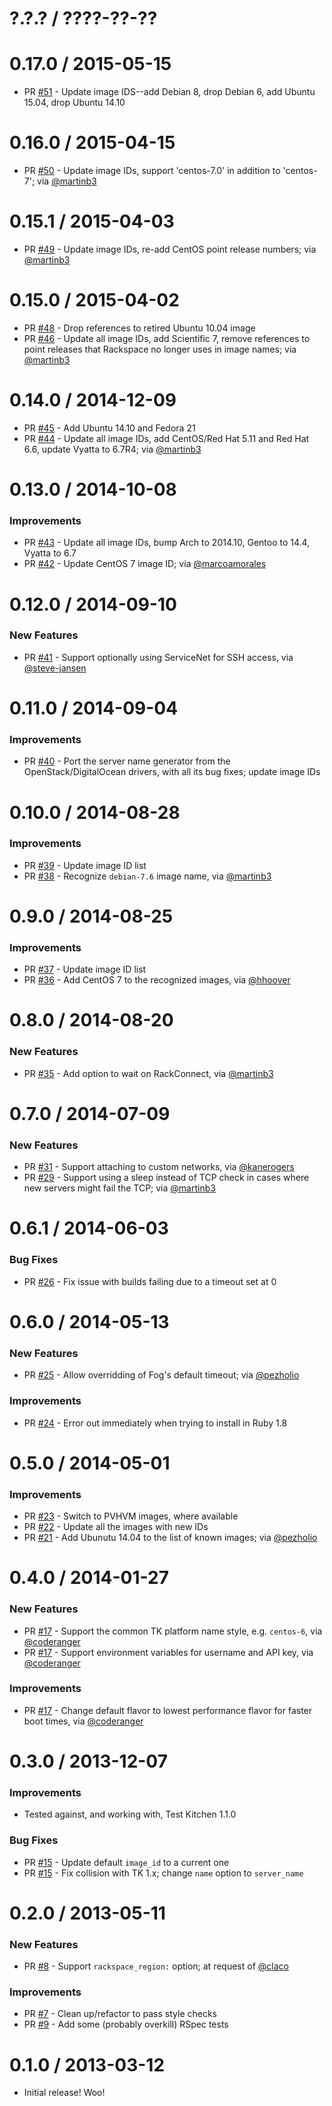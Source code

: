 # ?.?.? / ????-??-??

# 0.17.0 / 2015-05-15

* PR [#51][] - Update image IDS--add Debian 8, drop Debian 6, add Ubuntu 15.04,
drop Ubuntu 14.10

# 0.16.0 / 2015-04-15

* PR [#50][] - Update image IDs, support 'centos-7.0' in addition to
'centos-7'; via [@martinb3][]

# 0.15.1 / 2015-04-03

* PR [#49][] - Update image IDs, re-add CentOS point release numbers; via
[@martinb3][]

# 0.15.0 / 2015-04-02

* PR [#48][] - Drop references to retired Ubuntu 10.04 image
* PR [#46][] - Update all image IDs, add Scientific 7, remove references to
point releases that Rackspace no longer uses in image names; via [@martinb3][]

# 0.14.0 / 2014-12-09

* PR [#45][] - Add Ubuntu 14.10 and Fedora 21
* PR [#44][] - Update all image IDs, add CentOS/Red Hat 5.11 and Red Hat 6.6,
update Vyatta to 6.7R4; via [@martinb3][]

# 0.13.0 / 2014-10-08

### Improvements

* PR [#43][] - Update all image IDs, bump Arch to 2014.10, Gentoo to 14.4,
Vyatta to 6.7
* PR [#42][] - Update CentOS 7 image ID; via [@marcoamorales][]

# 0.12.0 / 2014-09-10

### New Features

* PR [#41][] - Support optionally using ServiceNet for SSH access, via
[@steve-jansen][]

# 0.11.0 / 2014-09-04

### Improvements

* PR [#40][] - Port the server name generator from the OpenStack/DigitalOcean
drivers, with all its bug fixes; update image IDs

# 0.10.0 / 2014-08-28

### Improvements

* PR [#39][] - Update image ID list
* PR [#38][] - Recognize `debian-7.6` image name, via [@martinb3][]

# 0.9.0 / 2014-08-25

### Improvements

* PR [#37][] - Update image ID list
* PR [#36][] - Add CentOS 7 to the recognized images, via [@hhoover][]

# 0.8.0 / 2014-08-20

### New Features

* PR [#35][] - Add option to wait on RackConnect, via [@martinb3][]

# 0.7.0 / 2014-07-09

### New Features

* PR [#31][] - Support attaching to custom networks, via [@kanerogers][]
* PR [#29][] - Support using a sleep instead of TCP check in cases where new
servers might fail the TCP; via [@martinb3][]

# 0.6.1 / 2014-06-03

### Bug Fixes

* PR [#26][] - Fix issue with builds failing due to a timeout set at 0

# 0.6.0 / 2014-05-13

### New Features

* PR [#25][] - Allow overridding of Fog's default timeout; via [@pezholio][]

### Improvements

* PR [#24][] - Error out immediately when trying to install in Ruby 1.8

# 0.5.0 / 2014-05-01

### Improvements

* PR [#23][] - Switch to PVHVM images, where available
* PR [#22][] - Update all the images with new IDs
* PR [#21][] - Add Ubunutu 14.04 to the list of known images; via [@pezholio][]

# 0.4.0 / 2014-01-27

### New Features

* PR [#17][] - Support the common TK platform name style, e.g. `centos-6`,
via [@coderanger][]
* PR [#17][] - Support environment variables for username and API key, via
[@coderanger][]

### Improvements

* PR [#17][] - Change default flavor to lowest performance flavor for faster
boot times, via [@coderanger][]

# 0.3.0 / 2013-12-07

### Improvements

* Tested against, and working with, Test Kitchen 1.1.0

### Bug Fixes

* PR [#15][] - Update default `image_id` to a current one
* PR [#15][] - Fix collision with TK 1.x; change `name` option to `server_name`

# 0.2.0 / 2013-05-11

### New Features

* PR [#8][] - Support `rackspace_region:` option; at request of [@claco][]

### Improvements

* PR [#7][] - Clean up/refactor to pass style checks
* PR [#9][] - Add some (probably overkill) RSpec tests

# 0.1.0 / 2013-03-12

* Initial release! Woo!

[#51]: https://github.com/test-kitchen/kitchen-rackspace/pull/51
[#50]: https://github.com/test-kitchen/kitchen-rackspace/pull/50
[#49]: https://github.com/test-kitchen/kitchen-rackspace/pull/49
[#48]: https://github.com/test-kitchen/kitchen-rackspace/pull/48
[#46]: https://github.com/test-kitchen/kitchen-rackspace/pull/46
[#45]: https://github.com/test-kitchen/kitchen-rackspace/pull/45
[#44]: https://github.com/test-kitchen/kitchen-rackspace/pull/44
[#43]: https://github.com/test-kitchen/kitchen-rackspace/pull/43
[#42]: https://github.com/test-kitchen/kitchen-rackspace/pull/42
[#41]: https://github.com/test-kitchen/kitchen-rackspace/pull/41
[#40]: https://github.com/test-kitchen/kitchen-rackspace/pull/40
[#39]: https://github.com/test-kitchen/kitchen-rackspace/pull/39
[#38]: https://github.com/test-kitchen/kitchen-rackspace/pull/38
[#37]: https://github.com/test-kitchen/kitchen-rackspace/pull/37
[#36]: https://github.com/test-kitchen/kitchen-rackspace/pull/36
[#35]: https://github.com/test-kitchen/kitchen-rackspace/pull/35
[#31]: https://github.com/test-kitchen/kitchen-rackspace/pull/31
[#29]: https://github.com/test-kitchen/kitchen-rackspace/pull/29
[#26]: https://github.com/test-kitchen/kitchen-rackspace/pull/26
[#25]: https://github.com/test-kitchen/kitchen-rackspace/pull/25
[#24]: https://github.com/test-kitchen/kitchen-rackspace/pull/24
[#23]: https://github.com/test-kitchen/kitchen-rackspace/pull/23
[#22]: https://github.com/test-kitchen/kitchen-rackspace/pull/22
[#21]: https://github.com/test-kitchen/kitchen-rackspace/pull/21
[#17]: https://github.com/test-kitchen/kitchen-rackspace/pull/17
[#15]: https://github.com/test-kitchen/kitchen-rackspace/pull/15
[#9]: https://github.com/test-kitchen/kitchen-rackspace/pull/9
[#8]: https://github.com/test-kitchen/kitchen-rackspace/pull/8
[#7]: https://github.com/test-kitchen/kitchen-rackspace/pull/7

[@marcoamorales]: https://github.com/marcoamorales
[@steve-jansen]: https://github.com/steve-jansen
[@hhoover]: https://github.com/hhoover
[@kanerogers]: https://github.com/kanerogers
[@martinb3]: https://github.com/martinb3
[@pezholio]: https://github.com/pezholio
[@coderanger]: https://github.com/coderanger
[@claco]: https://github.com/claco
